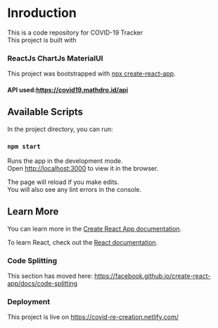# Inroduction
This is a code repository for COVID-19 Tracker <br>
This project is built with
### ReactJs ChartJs MaterialUI
This project was bootstrapped with [npx create-react-app](https://github.com/facebook/create-react-app).

#### API used:https://covid19.mathdro.id/api

## Available Scripts

In the project directory, you can run:

### `npm start`

Runs the app in the development mode.<br />
Open [http://localhost:3000](http://localhost:3000) to view it in the browser.

The page will reload if you make edits.<br />
You will also see any lint errors in the console.

## Learn More

You can learn more in the [Create React App documentation](https://facebook.github.io/create-react-app/docs/getting-started).

To learn React, check out the [React documentation](https://reactjs.org/).

### Code Splitting

This section has moved here: https://facebook.github.io/create-react-app/docs/code-splitting


### Deployment

This project is live on https://covid-re-creation.netlify.com/
